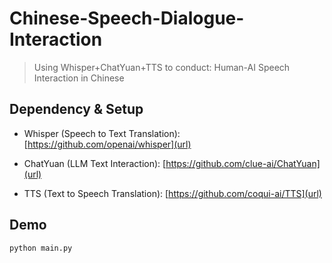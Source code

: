# Chinese-Speech-Dialogue-Interaction

> Using Whisper+ChatYuan+TTS to conduct: Human-AI Speech Interaction in Chinese

## Dependency & Setup
- Whisper (Speech to Text Translation): [https://github.com/openai/whisper](url)

- ChatYuan (LLM Text Interaction): [https://github.com/clue-ai/ChatYuan](url)

- TTS (Text to Speech Translation): [https://github.com/coqui-ai/TTS](url)

## Demo
```bash
python main.py
```
